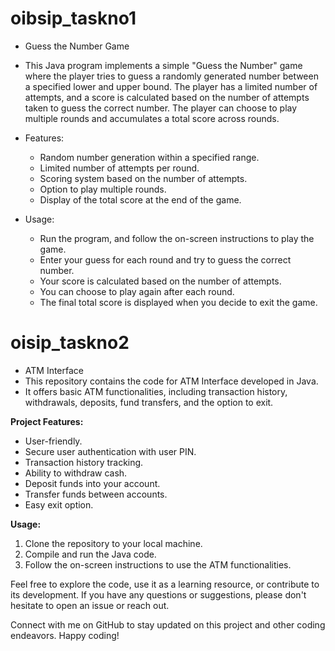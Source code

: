 # oibsip_taskno1
 * Guess the Number Game
   
 - This Java program implements a simple "Guess the Number" game where the player
   tries to guess a randomly generated number between a specified lower and upper bound.
   The player has a limited number of attempts, and a score is calculated based on the
   number of attempts taken to guess the correct number. The player can choose to play
   multiple rounds and accumulates a total score across rounds.
   
 * Features:
   - Random number generation within a specified range.
   - Limited number of attempts per round.
   - Scoring system based on the number of attempts.
   - Option to play multiple rounds.
   - Display of the total score at the end of the game.
   
 * Usage:
   - Run the program, and follow the on-screen instructions to play the game.
   - Enter your guess for each round and try to guess the correct number.
   - Your score is calculated based on the number of attempts.
   - You can choose to play again after each round.
   - The final total score is displayed when you decide to exit the game.
  
# oisip_taskno2
  * ATM Interface
  * This repository contains the code for ATM Interface developed in Java.
  * It offers basic ATM functionalities, including transaction history, withdrawals, deposits, fund transfers, and the option to exit.

**Project Features:**

- User-friendly.
- Secure user authentication with user PIN.
- Transaction history tracking.
- Ability to withdraw cash.
- Deposit funds into your account.
- Transfer funds between accounts.
- Easy exit option.

**Usage:**

1. Clone the repository to your local machine.
2. Compile and run the Java code.
3. Follow the on-screen instructions to use the ATM functionalities.

Feel free to explore the code, use it as a learning resource, or contribute to its development. If you have any questions or suggestions, please don't hesitate to open an issue or reach out.

Connect with me on GitHub to stay updated on this project and other coding endeavors. Happy coding!
   
 
